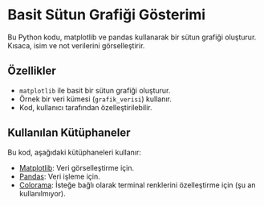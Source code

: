 # Basit Sütun Grafiği Gösterimi

Bu Python kodu, matplotlib ve pandas kullanarak bir sütun grafiği oluşturur. Kısaca, isim ve not verilerini görselleştirir.

## Özellikler

- `matplotlib` ile basit bir sütun grafiği oluşturur.
- Örnek bir veri kümesi (`grafik_verisi`) kullanır.
- Kod, kullanıcı tarafından özelleştirilebilir.

## Kullanılan Kütüphaneler

Bu kod, aşağıdaki kütüphaneleri kullanır:

- [Matplotlib](https://matplotlib.org/): Veri görselleştirme için.
- [Pandas](https://pandas.pydata.org/): Veri işleme için.
- [Colorama](https://pypi.org/project/colorama/): İsteğe bağlı olarak terminal renklerini özelleştirme için (şu an kullanılmıyor).
